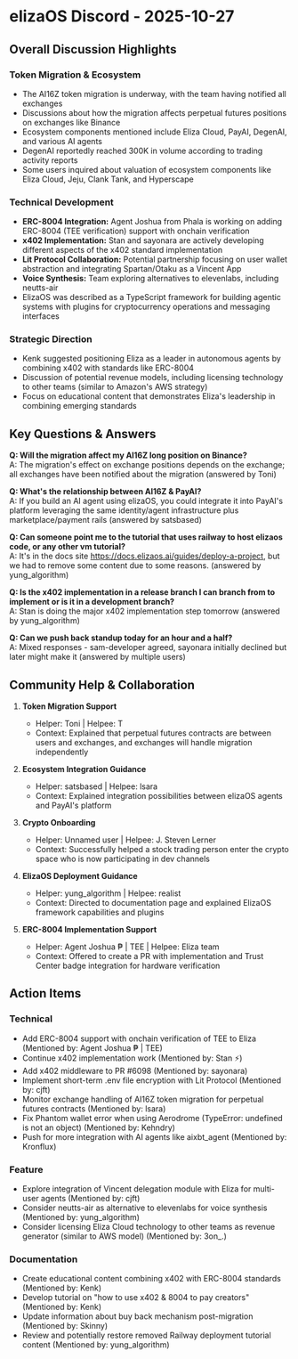 # elizaOS Discord - 2025-10-27

## Overall Discussion Highlights

### Token Migration & Ecosystem
- The AI16Z token migration is underway, with the team having notified all exchanges
- Discussions about how the migration affects perpetual futures positions on exchanges like Binance
- Ecosystem components mentioned include Eliza Cloud, PayAI, DegenAI, and various AI agents
- DegenAI reportedly reached 300K in volume according to trading activity reports
- Some users inquired about valuation of ecosystem components like Eliza Cloud, Jeju, Clank Tank, and Hyperscape

### Technical Development
- **ERC-8004 Integration:** Agent Joshua from Phala is working on adding ERC-8004 (TEE verification) support with onchain verification
- **x402 Implementation:** Stan and sayonara are actively developing different aspects of the x402 standard implementation
- **Lit Protocol Collaboration:** Potential partnership focusing on user wallet abstraction and integrating Spartan/Otaku as a Vincent App
- **Voice Synthesis:** Team exploring alternatives to elevenlabs, including neutts-air
- ElizaOS was described as a TypeScript framework for building agentic systems with plugins for cryptocurrency operations and messaging interfaces

### Strategic Direction
- Kenk suggested positioning Eliza as a leader in autonomous agents by combining x402 with standards like ERC-8004
- Discussion of potential revenue models, including licensing technology to other teams (similar to Amazon's AWS strategy)
- Focus on educational content that demonstrates Eliza's leadership in combining emerging standards

## Key Questions & Answers

**Q: Will the migration affect my AI16Z long position on Binance?**  
A: The migration's effect on exchange positions depends on the exchange; all exchanges have been notified about the migration (answered by Toni)

**Q: What's the relationship between AI16Z & PayAI?**  
A: If you build an AI agent using elizaOS, you could integrate it into PayAI's platform leveraging the same identity/agent infrastructure plus marketplace/payment rails (answered by satsbased)

**Q: Can someone point me to the tutorial that uses railway to host elizaos code, or any other vm tutorial?**  
A: It's in the docs site https://docs.elizaos.ai/guides/deploy-a-project, but we had to remove some content due to some reasons. (answered by yung_algorithm)

**Q: Is the x402 implementation in a release branch I can branch from to implement or is it in a development branch?**  
A: Stan is doing the major x402 implementation step tomorrow (answered by yung_algorithm)

**Q: Can we push back standup today for an hour and a half?**  
A: Mixed responses - sam-developer agreed, sayonara initially declined but later might make it (answered by multiple users)

## Community Help & Collaboration

1. **Token Migration Support**
   - Helper: Toni | Helpee: T
   - Context: Explained that perpetual futures contracts are between users and exchanges, and exchanges will handle migration independently

2. **Ecosystem Integration Guidance**
   - Helper: satsbased | Helpee: lsara
   - Context: Explained integration possibilities between elizaOS agents and PayAI's platform

3. **Crypto Onboarding**
   - Helper: Unnamed user | Helpee: J. Steven Lerner
   - Context: Successfully helped a stock trading person enter the crypto space who is now participating in dev channels

4. **ElizaOS Deployment Guidance**
   - Helper: yung_algorithm | Helpee: realist
   - Context: Directed to documentation page and explained ElizaOS framework capabilities and plugins

5. **ERC-8004 Implementation Support**
   - Helper: Agent Joshua ₱ | TEE | Helpee: Eliza team
   - Context: Offered to create a PR with implementation and Trust Center badge integration for hardware verification

## Action Items

### Technical
- Add ERC-8004 support with onchain verification of TEE to Eliza (Mentioned by: Agent Joshua ₱ | TEE)
- Continue x402 implementation work (Mentioned by: Stan ⚡)
- Add x402 middleware to PR #6098 (Mentioned by: sayonara)
- Implement short-term .env file encryption with Lit Protocol (Mentioned by: cjft)
- Monitor exchange handling of AI16Z token migration for perpetual futures contracts (Mentioned by: lsara)
- Fix Phantom wallet error when using Aerodrome (TypeError: undefined is not an object) (Mentioned by: Kehndry)
- Push for more integration with AI agents like aixbt_agent (Mentioned by: Kronflux)

### Feature
- Explore integration of Vincent delegation module with Eliza for multi-user agents (Mentioned by: cjft)
- Consider neutts-air as alternative to elevenlabs for voice synthesis (Mentioned by: yung_algorithm)
- Consider licensing Eliza Cloud technology to other teams as revenue generator (similar to AWS model) (Mentioned by: 3on_.)

### Documentation
- Create educational content combining x402 with ERC-8004 standards (Mentioned by: Kenk)
- Develop tutorial on "how to use x402 & 8004 to pay creators" (Mentioned by: Kenk)
- Update information about buy back mechanism post-migration (Mentioned by: Skinny)
- Review and potentially restore removed Railway deployment tutorial content (Mentioned by: yung_algorithm)